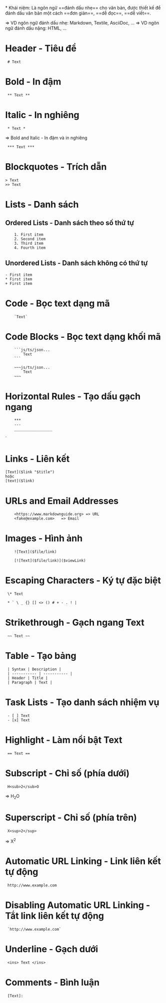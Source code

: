 \* Khái niệm: Là ngôn ngữ ==đánh dấu nhẹ== cho văn bản, được thiết kế để đánh dấu văn bản một cách ==đơn giản==, ==dễ đọc==, ==dễ viết==.

=> VD ngôn ngữ đánh dấu nhẹ: Markdown, Textile, AsciiDoc, ...
=> VD ngôn ngữ đánh dấu nặng: HTML, ...

# Header - Tiêu đề
```
 # Text
```

# Bold - In đậm

```
 ** Text **
```

#  Italic - In nghiêng

```
 * Text *
```

=>  Bold and Italic - In đậm và in nghiêng

```
 *** Text ***
```

# Blockquotes - Trích dẫn

```
> Text
>> Text
```

# Lists - Danh sách

## Ordered Lists - Danh sách theo số thứ tự
```
	1. First item  
	2. Second item  
	3. Third item  
	4. Fourth item
```

##  Unordered Lists - Danh sách không có thứ tự

```
- First item
* First item
+ First item
```


# Code - Bọc text dạng mã

```
	`Text`
```

# Code Blocks - Bọc text dạng khối mã

```
	```js/ts/json...
		Text
	```
	
	~~~js/ts/json...
		Text
	~~~
```


#  Horizontal Rules - Tạo dấu gạch ngang


```
	***
	---
	_________________
```

`
# Links - Liên kết

```
[Text]($link "$title")
hoặc
[text]($link)
```


#  URLs and Email Addresses

```
	<https://www.markdownguide.org> => URL
	<fake@example.com>   => Email
```


# Images - Hình ảnh

```
	![Text]($file/link)
	
	[![Text]($file/link)]($viewLink)
```


#  Escaping Characters - Ký tự đặc biệt

```
 \* Text
 
 * ` \ _ {} [] <> () # + - . ! |
```


# Strikethrough - Gạch ngang Text

```
 ~~ Text ~~
```


# Table - Tạo bảng

```
 | Syntax | Description |  
 | ----------- | ----------- |  
 | Header | Title |  
 | Paragraph | Text |
```


# Task Lists - Tạo danh sách nhiệm vụ

```
 - [ ] Text
 - [x] Text
```


# Highlight - Làm nổi bật Text

```
 == Text ==
```


# Subscript - Chỉ số (phía dưới)

```
 H<sub>2</sub>O
```

=> H<sub>2</sub>O


# Superscript - Chỉ số (phía trên)

```
 X<sup>2</sup>
```

=> X<sup>2</sup>


# Automatic URL Linking - Link liên kết tự động

```
 http://www.example.com
```


# Disabling Automatic URL Linking - Tắt link liên kết tự động

```
 `http://www.example.com`
```


# Underline - Gạch dưới

```
 <ins> Text </ins>
```


# Comments - Bình luận

```
 [Text]: 
```


